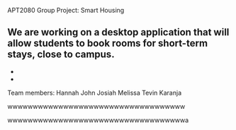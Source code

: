 APT2080 Group Project: Smart Housing

We are working on a desktop application that will allow students
to book rooms for short-term stays, close to campus. 
-
-
-
Team members:
Hannah
John
Josiah
Melissa
Tevin
Karanja

wwwwwwwwwwwwwwwwwwwwwwwwwwwwwwwwwww



wwwwwwwwwwwwwwwwwwwwwwwwwwwwwwwwwwwa
